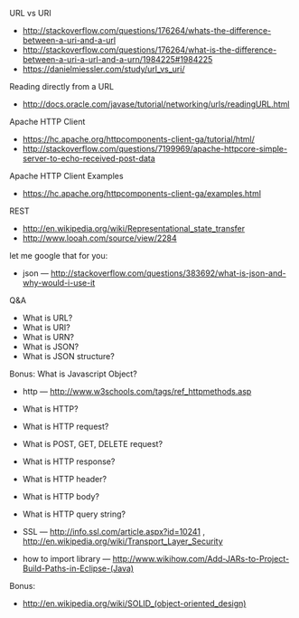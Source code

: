 URL vs URI
* http://stackoverflow.com/questions/176264/whats-the-difference-between-a-uri-and-a-url
* http://stackoverflow.com/questions/176264/what-is-the-difference-between-a-uri-a-url-and-a-urn/1984225#1984225
* https://danielmiessler.com/study/url_vs_uri/

Reading directly from a URL
* http://docs.oracle.com/javase/tutorial/networking/urls/readingURL.html

Apache HTTP Client
* https://hc.apache.org/httpcomponents-client-ga/tutorial/html/
* http://stackoverflow.com/questions/7199969/apache-httpcore-simple-server-to-echo-received-post-data

Apache HTTP Client Examples
* https://hc.apache.org/httpcomponents-client-ga/examples.html

REST
* http://en.wikipedia.org/wiki/Representational_state_transfer
* http://www.looah.com/source/view/2284

let me google that for you:
* json — http://stackoverflow.com/questions/383692/what-is-json-and-why-would-i-use-it


Q&A
* What is URL?
* What is URI?
* What is URN?
* What is JSON?
* What is JSON structure?

Bonus: What is Javascript Object?
* http — http://www.w3schools.com/tags/ref_httpmethods.asp

* What is HTTP?
* What is HTTP request?
* What is POST, GET, DELETE request?
* What is HTTP response?
* What is HTTP header?
* What is HTTP body?
* What is HTTP query string?

* SSL — http://info.ssl.com/article.aspx?id=10241 , http://en.wikipedia.org/wiki/Transport_Layer_Security
* how to import library — http://www.wikihow.com/Add-JARs-to-Project-Build-Paths-in-Eclipse-(Java)

Bonus:
*  http://en.wikipedia.org/wiki/SOLID_(object-oriented_design)
